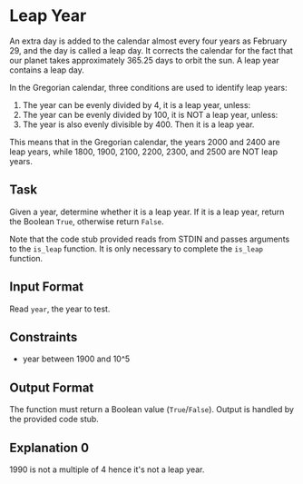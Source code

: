 # Leap Year

An extra day is added to the calendar almost every four years as February 29, and the day is called a leap day. It corrects the calendar for the fact that our planet takes approximately 365.25 days to orbit the sun. A leap year contains a leap day.

In the Gregorian calendar, three conditions are used to identify leap years:

1. The year can be evenly divided by 4, it is a leap year, unless:
2. The year can be evenly divided by 100, it is NOT a leap year, unless:
3. The year is also evenly divisible by 400. Then it is a leap year.

This means that in the Gregorian calendar, the years 2000 and 2400 are leap years, while 1800, 1900, 2100, 2200, 2300, and 2500 are NOT leap years.

## Task

Given a year, determine whether it is a leap year. If it is a leap year, return the Boolean `True`, otherwise return `False`.

Note that the code stub provided reads from STDIN and passes arguments to the `is_leap` function. It is only necessary to complete the `is_leap` function.

## Input Format

Read `year`, the year to test.

## Constraints

- year between 1900 and 10^5

## Output Format

The function must return a Boolean value (`True`/`False`). Output is handled by the provided code stub.

## Explanation 0

1990 is not a multiple of 4 hence it's not a leap year.
